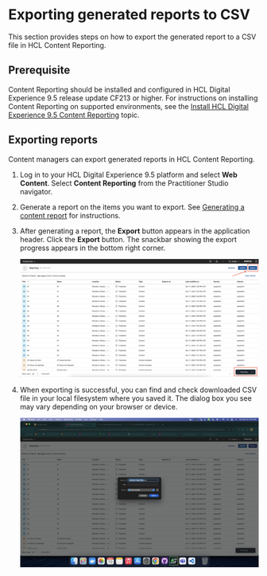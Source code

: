 # Exporting generated reports to CSV

This section provides steps on how to export the generated report to a CSV file in HCL Content Reporting.

## Prerequisite

Content Reporting should be installed and configured in HCL Digital Experience 9.5 release update CF213 or higher. For instructions on installing Content Reporting on supported environments, see the [Install HCL Digital Experience 9.5 Content Reporting](../installation/index.md) topic.

## Exporting reports

Content managers can export generated reports in HCL Content Reporting.

1.  Log in to your HCL Digital Experience 9.5 platform and select **Web Content**. Select **Content Reporting** from the Practitioner Studio navigator.

2. Generate a report on the items you want to export. See [Generating a content report](../usage/generate_content_report.md) for instructions.

3. After generating a report, the **Export** button appears in the application header. Click the **Export** button. The snackbar showing the export progress appears in the bottom right corner.

    ![](../../../../assets/HCL_Content_Reporting_Export_Options.png)

4. When exporting is successful, you can find and check downloaded CSV file in your local filesystem where you saved it. The dialog box you see may vary depending on your browser or device.

    ![](../../../../assets/HCL_Content_Reporting_Export_Result.png)
